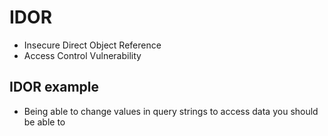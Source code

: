 # IDOR
* Insecure Direct Object Reference
* Access Control Vulnerability

## IDOR example
* Being able to change values in query strings to access data you should be able to
